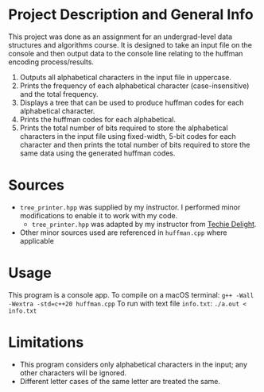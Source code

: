# Project Description and General Info
This project was done as an assignment for an undergrad-level data structures and algorithms course. It is designed to take an input file on the console and then output data to the console line relating to the huffman encoding process/results.  
1. Outputs all alphabetical characters in the input file in uppercase.
2. Prints the frequency of each alphabetical character (case-insensitive) and the total frequency.
3. Displays a tree that can be used to produce huffman codes for each alphabetical character.
4. Prints the huffman codes for each alphabetical.
5. Prints the total number of bits required to store the alphabetical characters in the input file using fixed-width, 5-bit codes for each character and then prints the total number of bits required to store the same data using the generated huffman codes.

# Sources
- `tree_printer.hpp` was supplied by my instructor. I performed minor modifications to enable it to work with my code. 
    - `tree_printer.hpp` was adapted by my instructor from [Techie Delight](https://www.techiedelight.com/c-program-print-binary-tree/).
- Other minor sources used are referenced in `huffman.cpp` where applicable

# Usage
This program is a console app. To compile on a macOS terminal:
`g++ -Wall -Wextra -std=c++20 huffman.cpp`
To run with text file `info.txt`:
`./a.out < info.txt`

# Limitations
- This program considers only alphabetical characters in the input; any other characters will be ignored. 
- Different letter cases of the same letter are treated the same.  
